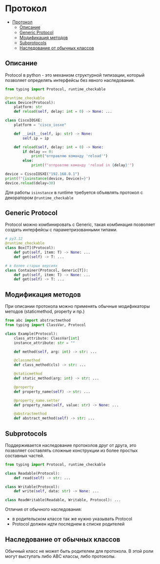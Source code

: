 # Протокол

- [Протокол](#протокол)
  - [Описание](#описание)
  - [Generic Protocol](#generic-protocol)
  - [Модификация методов](#модификация-методов)
  - [Subprotocols](#subprotocols)
  - [Наследование от обычных классов](#наследование-от-обычных-классов)

## Описание

Protocol в python - это механизм структурной типизации, который позволяет определять интерфейсы без явного наследования.

```python
from typing import Protocol, runtime_checkable

@runtime_checkable
class Device(Protocol):
    platform: str
    def reload(self, delay: int = 0) -> None: ...

class CiscoIOSXE:
    platform = "cisco_iosxe"

    def __init__(self, ip: str) -> None:
        self.ip = ip

    def reload(self, delay: int = 0) -> None:
        if delay == 0:
            print("отправляю команду 'reload'")
        else:
            print(f"отправляю команду 'reload in {delay}'")

device = CiscoIOSXE("192.168.0.1")
print(f"{isinstance(device, Device)=}")
device.reload(delay=30)
```

Для работы `isinstance` в runtime требуется объявлять протокол с декоратором `@runtime_checkable`

## Generic Protocol

Protocol можно комбинировать с Generic, такая комбинация позволяет создать интерфейсы с параметризованными типами.

```python
# py3.12
@runtime_checkable
class Box[T](Protocol):
    def put(self, item: T) -> None: ...
    def get(self) -> T: ...

# в более старых версиях
class Container(Protocol, Generic[T]):
    def put(self, item: T) -> None: ...
    def get(self) -> T: ...
```

## Модификация методов

При описании протокола можно применять обычные модификаторы методов (staticmethod, property и пр.)

```python
from abc import abstractmethod
from typing import ClassVar, Protocol

class Example(Protocol):
    class_attribute: ClassVar[int]
    instance_attribute: str = ""

    def method(self, arg: int) -> str: ...

    @classmethod
    def class_method(cls) -> str: ...

    @staticmethod
    def static_method(arg: int) -> str: ...

    @property
    def property_name(self) -> str: ...

    @property_name.setter
    def property_name(self, value: str) -> None: ...

    @abstractmethod
    def abstract_method(self) -> str: ...
```

## Subprotocols

Поддерживается наследование протоколов друг от друга, это позволяет составлять сложные конструкции из более простых составных частей.

```python
from typing import Protocol, runtime_checkable

class Readable(Protocol):
    def read(self) -> str: ...

class Writable(Protocol):
    def write(self, data: str) -> None: ...

class ReadWritable(Readable, Writable, Protocol): ...
```

Отличия от обычного наследования:

- в родительском классе так же нужно указывать Protocol
- Protocol должен идти последнем в списке родителей

## Наследование от обычных классов

Обычный класс не может быть родителем для протокола. В этой роли могут выступать либо ABC классы, либо протоколы.
